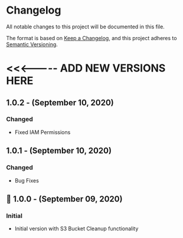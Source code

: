 # Changelog
All notable changes to this project will be documented in this file.

The format is based on [Keep a Changelog](https://keepachangelog.com/en/1.0.0/),
and this project adheres to [Semantic Versioning](https://semver.org/).


# <<<----- ADD NEW VERSIONS HERE

## 1.0.2 - (September 10, 2020)
### Changed
- Fixed IAM Permissions

## 1.0.1 - (September 10, 2020)
### Changed
- Bug Fixes

## 🚀 1.0.0 - (September 09, 2020)
### Initial
- Initial version with S3 Bucket Cleanup functionality